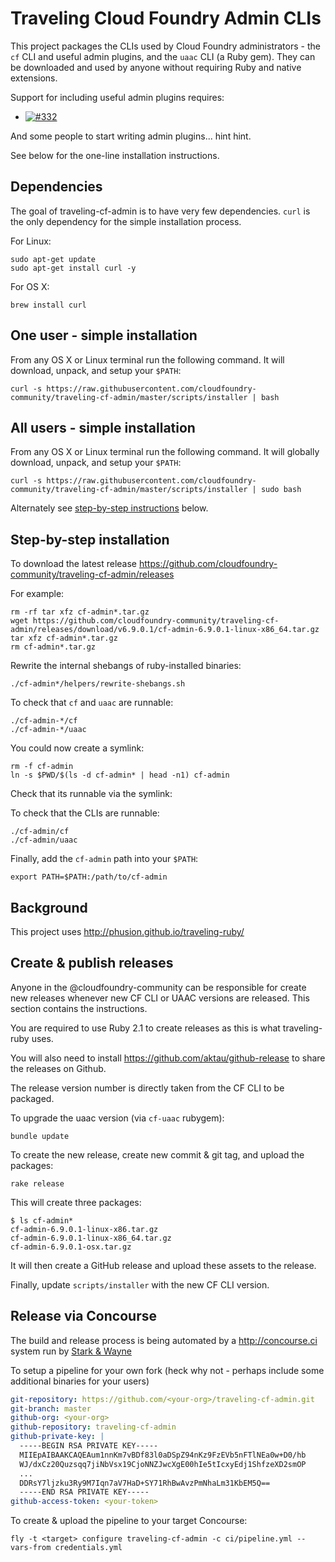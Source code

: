 Traveling Cloud Foundry Admin CLIs
==================================

This project packages the CLIs used by Cloud Foundry administrators - the `cf` CLI and useful admin plugins, and the `uaac` CLI (a Ruby gem). They can be downloaded and used by anyone without requiring Ruby and native extensions.

Support for including useful admin plugins requires:

-	[![#332](https://github-shields.cfapps.io/github/cloudfoundry/cli/issues/332.svg?style=flat)](https://github-shields.cfapps.io/github/cloudfoundry/cli/issues/332)

And some people to start writing admin plugins... hint hint.

See below for the one-line installation instructions.

Dependencies
------------

The goal of traveling-cf-admin is to have very few dependencies. `curl` is the only dependency for the simple installation process.

For Linux:

```
sudo apt-get update
sudo apt-get install curl -y
```

For OS X:

```
brew install curl
```

One user - simple installation
------------------------------

From any OS X or Linux terminal run the following command. It will download, unpack, and setup your `$PATH`:

```
curl -s https://raw.githubusercontent.com/cloudfoundry-community/traveling-cf-admin/master/scripts/installer | bash
```

All users - simple installation
-------------------------------

From any OS X or Linux terminal run the following command. It will globally download, unpack, and setup your `$PATH`:

```
curl -s https://raw.githubusercontent.com/cloudfoundry-community/traveling-cf-admin/master/scripts/installer | sudo bash
```

Alternately see [step-by-step instructions](#step-by-step-installation) below.

Step-by-step installation
-------------------------

To download the latest release https://github.com/cloudfoundry-community/traveling-cf-admin/releases

For example:

```
rm -rf tar xfz cf-admin*.tar.gz
wget https://github.com/cloudfoundry-community/traveling-cf-admin/releases/download/v6.9.0.1/cf-admin-6.9.0.1-linux-x86_64.tar.gz
tar xfz cf-admin*.tar.gz
rm cf-admin*.tar.gz
```

Rewrite the internal shebangs of ruby-installed binaries:

```
./cf-admin*/helpers/rewrite-shebangs.sh
```

To check that `cf` and `uaac` are runnable:

```
./cf-admin-*/cf
./cf-admin-*/uaac
```

You could now create a symlink:

```
rm -f cf-admin
ln -s $PWD/$(ls -d cf-admin* | head -n1) cf-admin
```

Check that its runnable via the symlink:

To check that the CLIs are runnable:

```
./cf-admin/cf
./cf-admin/uaac
```

Finally, add the `cf-admin` path into your `$PATH`:

```
export PATH=$PATH:/path/to/cf-admin
```

Background
----------

This project uses http://phusion.github.io/traveling-ruby/

Create & publish releases
-------------------------

Anyone in the @cloudfoundry-community can be responsible for create new releases whenever new CF CLI or UAAC versions are released. This section contains the instructions.

You are required to use Ruby 2.1 to create releases as this is what traveling-ruby uses.

You will also need to install https://github.com/aktau/github-release to share the releases on Github.

The release version number is directly taken from the CF CLI to be packaged.

To upgrade the uaac version (via `cf-uaac` rubygem):

```
bundle update
```

To create the new release, create new commit & git tag, and upload the packages:

```
rake release
```

This will create three packages:

```
$ ls cf-admin*
cf-admin-6.9.0.1-linux-x86.tar.gz
cf-admin-6.9.0.1-linux-x86_64.tar.gz
cf-admin-6.9.0.1-osx.tar.gz
```

It will then create a GitHub release and upload these assets to the release.

Finally, update `scripts/installer` with the new CF CLI version.

Release via Concourse
---------------------

The build and release process is being automated by a http://concourse.ci system run by [Stark & Wayne](https://starkandwayne.com)

To setup a pipeline for your own fork (heck why not - perhaps include some additional binaries for your users)

```yaml
git-repository: https://github.com/<your-org>/traveling-cf-admin.git
git-branch: master
github-org: <your-org>
github-repository: traveling-cf-admin
github-private-key: |
  -----BEGIN RSA PRIVATE KEY-----
  MIIEpAIBAAKCAQEAum1nnKm7vBDf83l0aDSpZ94nKz9FzEVb5nFTlNEa0w+D0/hb
  WJ/dxCz20Quzsqq7jiNbVsx19CjoNNZJwcXgE00hIe5tIcxyEdj1ShfzeXD2smOP
  ...
  DDRsY7ljzku3Ry9M7Iqn7aV7HaD+SY71RhBwAvzPmNhaLm31KbEM5Q==
  -----END RSA PRIVATE KEY-----
github-access-token: <your-token>
```

To create & upload the pipeline to your target Concourse:

```
fly -t <target> configure traveling-cf-admin -c ci/pipeline.yml --vars-from credentials.yml
```
